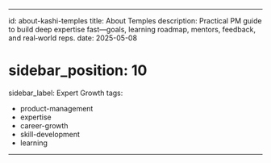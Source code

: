 ---

id: about-kashi-temples
title: About Temples
description: Practical PM guide to build deep expertise fast—goals, learning roadmap, mentors, feedback, and real‑world reps.
date: 2025-05-08
# sidebar\_position: 10
sidebar_label: Expert Growth
tags:

- product-management
- expertise
- career-growth
- skill-development
- learning

---